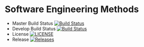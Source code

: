 # Software Engineering Methods

- Master Build Status [![Build Status](https://travis-ci.org/DAVIDCIOCOIU95/sem.svg?branch=master)](https://travis-ci.org/DAVIDCIOCOIU95/sem)
- Develop Build Status [![Build Status](https://travis-ci.org/DAVIDCIOCOIU95/sem.svg?branch=master)](https://travis-ci.org/DAVIDCIOCOIU95/sem)
- License [![LICENSE](https://img.shields.io/github/license/DAVIDCIOCOIU95/sem.svg?style=flat-square)](https://github.com/DAVIDCIOCOIU95/sem/blob/master/LICENSE)
- Release [![Releases](https://img.shields.io/github/release/DAVIDCIOCOIU95/sem/all.svg?style=flat-square)](https://github.com/DAVIDCIOCOIU95/sem/releases)
